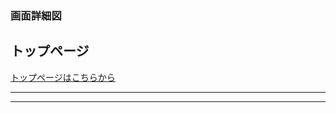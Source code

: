 ### 画面詳細図
## トップページ
[トップページはこちらから](https://www.figma.com/file/rTK3PbTy0p6beZi5GciOc1/トップページ?node-id=0%3A1)
****

****

